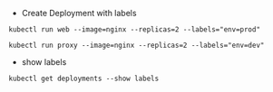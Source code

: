 - Create Deployment with labels

`
kubectl run web --image=nginx --replicas=2 --labels="env=prod"
`

`
kubectl run proxy --image=nginx --replicas=2 --labels="env=dev"
`

- show labels

`
kubectl get deployments --show labels
`
